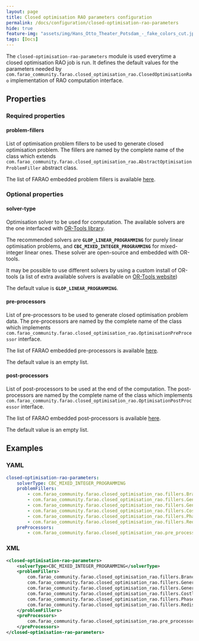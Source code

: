 ```yaml
---
layout: page
title: Closed optimisation RAO parameters configuration
permalink: /docs/configuration/closed-optimisation-rao-parameters
hide: true
feature-img: "assets/img/Hans_Otto_Theater_Potsdam_-_fake_colors_cut.jpg"
tags: [Docs]
---
```


The ```closed-optimisation-rao-parameters``` module is used everytime a closed optimisation RAO job is run.
It defines the default values for the parameters needed by 
```com.farao_community.farao.closed_optimisation_rao.ClosedOptimisationRao``` implementation of RAO
computation interface.

## Properties

### Required properties

#### problem-fillers

List of optimisation problem fillers to be used to generate closed optimisation problem. The fillers are
named by the complete name of the class which extends
```com.farao_community.farao.closed_optimisation_rao.AbstractOptimisationProblemFiller``` abstract class.

The list of FARAO embedded problem fillers is available [here](../engine/ra-optimisation/closed-optimisation-rao/problem-fillers/index.md).             

### Optional properties

#### solver-type

Optimisation solver to be used for computation. The available solvers are the one interfaced with [OR-Tools library](https://developers.google.com/optimization/).

The recommended solvers are **```GLOP_LINEAR_PROGRAMMING```** for purely linear optimisation problems, and **```CBC_MIXED_INTEGER_PROGRAMMING```**
for mixed-integer linear ones. These solver are open-source and embedded with OR-tools.

It may be possible to use different solvers by using a custom install of OR-tools (a list of extra available
solvers is available on [OR-Tools website](https://developers.google.com/optimization/mip/integer_opt))

The default value is **```GLOP_LINEAR_PROGRAMMING```**.

#### pre-processors

List of pre-processors to be used to generate closed optimisation problem data. The pre-processors are
named by the complete name of the class which implements
```com.farao_community.farao.closed_optimisation_rao.OptimisationPreProcessor``` interface.

The list of FARAO embedded pre-processors is available [here](../engine/ra-optimisation/closed-optimisation-rao/pre-processors/index.md).             

The default value is an empty list.
 
#### post-processors

List of post-processors to be used at the end of the computation. The post-processors are
named by the complete name of the class which implements
```com.farao_community.farao.closed_optimisation_rao.OptimisationPostProcessor``` interface.

The list of FARAO embedded post-processors is available [here](../engine/ra-optimisation/closed-optimisation-rao/post-processors/index.md).             

The default value is an empty list.

## Examples

### YAML

```yaml
closed-optimisation-rao-parameters:
    solverType: CBC_MIXED_INTEGER_PROGRAMMING
    problemFillers:
        - com.farao_community.farao.closed_optimisation_rao.fillers.BranchMarginsVariablesFiller
        - com.farao_community.farao.closed_optimisation_rao.fillers.GeneratorRedispatchVariablesFiller
        - com.farao_community.farao.closed_optimisation_rao.fillers.GeneratorRedispatchCostsFiller
        - com.farao_community.farao.closed_optimisation_rao.fillers.CostlyRaoObjectiveFiller
        - com.farao_community.farao.closed_optimisation_rao.fillers.PhaseShiftVariablesFiller
        - com.farao_community.farao.closed_optimisation_rao.fillers.RedispatchEquilibriumConstraintFiller
    preProcessors:
        - com.farao_community.farao.closed_optimisation_rao.pre_processors.SensitivityPreProcessor
```

### XML

```xml
<closed-optimisation-rao-parameters>
    <solverType>CBC_MIXED_INTEGER_PROGRAMMING</solverType>
    <problemFillers>
        com.farao_community.farao.closed_optimisation_rao.fillers.BranchMarginsVariablesFiller,
        com.farao_community.farao.closed_optimisation_rao.fillers.GeneratorRedispatchVariablesFiller,
        com.farao_community.farao.closed_optimisation_rao.fillers.GeneratorRedispatchCostsFiller,
        com.farao_community.farao.closed_optimisation_rao.fillers.CostlyRaoObjectiveFiller,
        com.farao_community.farao.closed_optimisation_rao.fillers.PhaseShiftVariablesFiller,
        com.farao_community.farao.closed_optimisation_rao.fillers.RedispatchEquilibriumConstraintFiller
    </problemFillers>
    <preProcessors>
        com.farao_community.farao.closed_optimisation_rao.pre_processors.SensitivityPreProcessor
    </preProcessors>
</closed-optimisation-rao-parameters>
```
